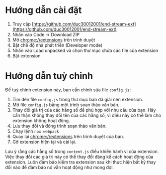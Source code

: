 # Hướng dẫn cài đặt

1. Truy cập [https://github.com/duc30012001/end-stream-ext](https://github.com/duc30012001/end-stream-ext)
2. Nhấn vào Code -> Download ZIP
3. Mở [chrome://extensions](chrome://extensions) trên trình duyệt
4. Bật chế độ nhà phát triển (Developer mode)
5. Nhấn vào Load unpacked và chọn thư mục chứa các file của extension
6. Bật extension

# Hướng dẫn tuỳ chỉnh

Để tuỳ chỉnh extension này, bạn cần chỉnh sửa file `config.js`:

1. Tìm đến file `config.js` trong thư mục bạn đã giải nén extension.
2. Mở file `config.js` bằng một trình soạn thảo văn bản.
3. Thay đổi giá trị của các hằng số để phù hợp với nhu cầu của bạn. Hãy cẩn thận không thay đổi tên của các hằng số, vì điều này có thể làm cho extension không hoạt động.
4. Lưu thay đổi và đóng trình soạn thảo văn bản.
5. Chạy lệnh `npx webpack`
6. Quay lại [chrome://extensions](chrome://extensions) trên trình duyệt của bạn.
7. Gỡ extension hiện tại và cài lại.

Lưu ý rằng các hằng số trong `content.js` điều khiển hành vi của extension. Việc thay đổi các giá trị này có thể thay đổi đáng kể cách hoạt động của extension. Luôn đảm bảo kiểm tra extension sau khi thực hiện bất kỳ thay đổi nào để đảm bảo nó vẫn hoạt động như mong đợi.
